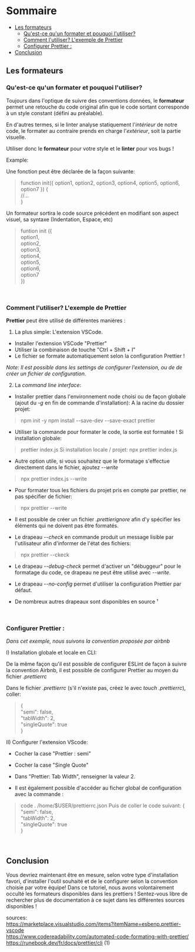 # Sommaire

<!-- TOC -->
  * [Les formateurs](#les-formateurs)
    * [Qu'est-ce qu'un formater et pouquoi l'utiliser?](#quest-ce-qu--un-formater-et-pouquoi-lutiliser)
    * [Comment l'utiliser? L'exemple de Prettier](#comment-lutiliser-lexemple-de-prettier)
    * [Configurer Prettier :](#configurer-prettier-)
  * [Conclusion](#conclusion)
<!-- TOC -->

## Les formateurs

### Qu'est-ce qu'un formater et pouquoi l'utiliser? 

Toujours dans l'optique de suivre des conventions données, le **formateur** permet une retouche du code original afin que le code sortant corresponde à un style constant (défini au préalable). 

En d'autres termes, si le linter analyse statiquement l'_intérieur_ de notre code, le formater au contraire prends en charge l'_extérieur_, soit la partie visuelle.  

Utiliser donc le **formateur** pour votre style et le **linter** pour vos bugs ! 

Example: 

Une fonction peut être déclarée de la façon suivante: 
  > function init({ option1, option2, option3, option4, option5, option6, option7 }) {  
    //...   
    }   

Un formateur sortira le code source précédent en modifiant son aspect visuel, sa syntaxe (Indentation, Espace, etc)
  > funtion init ({   
      option1,   
      option2,    
      option3,   
      option4,   
      option5,   
      option6,   
      option7   
    })   

<br/>


### Comment l'utiliser? L'exemple de Prettier
 
**Prettier** peut être utilisé de différentes manières : 

1) La plus simple: L'extension VSCode. 

  - Installer l'extension VSCode "Prettier"
  - Utiliser la combinaison de touche "Ctrl + Shift + I"
  - Le fichier se formate automatiquement selon la configuration Prettier ! 

_Note: Il est possible dans les settings de configurer l'extension, ou de de créer un fichier de configuration._  


2) La _command line interface_:  


  - Installer prettier dans l'environnement node choisi ou de façon globale (ajout du _-g_ en fin de commande d'installation):
  A la racine du dossier projet: 
  > npm init -y
  > npm install --save-dev --save-exact prettier
  - Utiliser la commande pour formater le code, la sortie est formatée ! 
   Si installation globale:
  > prettier index.js
   Si installation locale / projet: 
  > npx prettier index.js

  - Autre option utile, si vous souhaitez que le formatage s'effectue directement dans le fichier, ajoutez _--write_ 
  > npx prettier index.js --write

  - Pour formater tous les fichiers du projet pris en compte par prettier, ne pas spécifier de fichier: 
  > npx prettier --write

  - Il est possible de créer un fichier _.prettierignore_ afin d'y spécifier les éléments qui ne doivent pas être formatés.

  - Le drapeau _--check_ en commande produit un message lisible par l'utilisateur afin d'informer de l'état des fichiers: 
  > npx prettier --ckeck 

  - Le drapeau _--debug-check_ permet d'activer un "débuggeur" pour le formatage du code, ce drapeau ne peut être utilisé avec _--write_. 

  - Le drapeau _--no-config_ permet d'utiliser la configuration Prettier par défaut.

  - De nombreux autres drapeaux sont disponibles en source ¹

<br/>

### Configurer Prettier : 

_Dans cet exemple, nous suivons la convention proposée par airbnb_

I) Installation globale et locale en CLI: 

De la même façon qu'il est possible de configurer ESLint de façon à suivre la convention Airbnb, il est possible de configurer Prettier au moyen du fichier _.prettierrc_

Dans le fichier _.prettierrc_ (s'il n'existe pas, créez le avec _touch .prettierrc_), coller: 
> {  
  "semi": false,  
  "tabWidth": 2,  
  "singleQuote": true  
  }  

II) Configurer l'extension VScode: 

- Cocher la case "Prettier : semi"
- Cocher la case "Single Quote"
- Dans "Prettier: Tab Width", renseigner la valeur 2.

- Il est également possible d'accéder au ficher global de configuration avec la commande : 
> code . /home/$USER/prettierrc.json
Puis de coller le code suivant: 
> {  
  "semi": false,  
  "tabWidth": 2,  
  "singleQuote": true  
  }  

<br/>

## Conclusion

Vous devriez maintenant être en mesure, selon votre type d'installation favori, d'installer l'outil souhaité et de le configurer selon la convention choisie par votre équipe! 
Dans ce tutoriel, nous avons volontairement occulté les formateurs disponibles dans les prettiers ! 
Sentez-vous libre de rechercher plus de documentation à ce sujet dans les différentes sources disponibles !

sources:  
  https://marketplace.visualstudio.com/items?itemName=esbenp.prettier-vscode  
  https://www.codereadability.com/automated-code-formating-with-prettier/  
  https://runebook.dev/fr/docs/prettier/cli (1)